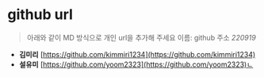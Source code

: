 # github url
> 아래와 같이 MD 방식으로 개인 url을 추가해 주세요
> 이름: github 주소
_220919_

* **김미리** [https://github.com/kimmiri1234](https://github.com/kimmiri1234)
* **설유미** [https://github.com/yoom2323](https://github.com/yoom2323)ㄴ